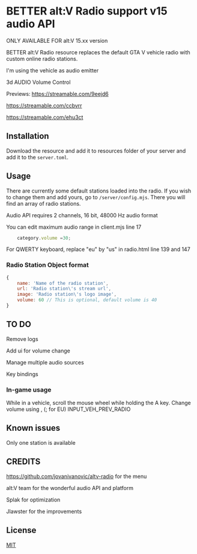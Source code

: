 # BETTER alt:V Radio support v15 audio API

ONLY AVAILABLE FOR alt:V 15.xx version

BETTER alt:V Radio resource replaces the default GTA V vehicle radio with custom online 
radio stations.

I'm using the vehicle as audio emitter

3d AUDIO
Volume Control

Previews: 
https://streamable.com/9eejd6

https://streamable.com/ccbvrr

https://streamable.com/ehu3ct


## Installation

Download the resource and add it to resources folder of your server and 
add it to the `server.toml`.

## Usage

There are currently some default stations loaded into the radio. If you 
wish to change them and add yours, go to `/server/config.mjs`. There 
you will find an array of radio stations.

Audio API requires 2 channels, 16 bit, 48000 Hz audio format

You can edit maximum audio range in client.mjs line 17
```js
    category.volume =30;
```

For QWERTY keyboard, replace "eu" by "us" in radio.html line 139 and 147

### Radio Station Object format

```js
{
    name: 'Name of the radio station',
    url: 'Radio station\'s stream url',
    image: 'Radio station\'s logo image',
    volume: 60 // This is optional, default volume is 40
}
```

##  TO DO

Remove logs

Add ui for volume change

Manage multiple audio sources

Key bindings

### In-game usage

While in a vehicle, scroll the mouse wheel while holding the A key.
Change volume using , (; for EU) INPUT_VEH_PREV_RADIO


## Known issues

Only one station is available

##  CREDITS

https://github.com/jovanivanovic/altv-radio for the menu

alt:V team for the wonderful audio API and platform

Splak for optimization

Jlawster for the improvements 

## License

[MIT](http://opensource.org/licenses/MIT)
